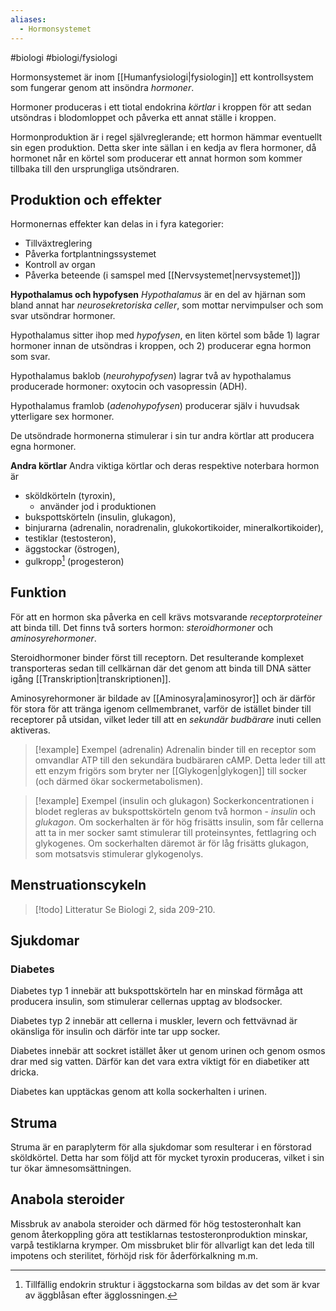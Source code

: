 ```yaml
---
aliases:
  - Hormonsystemet
---
```

#biologi #biologi/fysiologi 

Hormonsystemet är inom [[Humanfysiologi|fysiologin]] ett kontrollsystem som fungerar genom att insöndra *hormoner*.

Hormoner produceras i ett tiotal endokrina *körtlar* i kroppen för att sedan utsöndras i blodomloppet och påverka ett annat ställe i kroppen.

Hormonproduktion är i regel självreglerande; ett hormon hämmar eventuellt sin egen produktion. Detta sker inte sällan i en kedja av flera hormoner, då hormonet når en körtel som producerar ett annat hormon som kommer tillbaka till den ursprungliga utsöndraren.
## Produktion och effekter
Hormonernas effekter kan delas in i fyra kategorier:
- Tillväxtreglering
- Påverka fortplantningssystemet
- Kontroll av organ
- Påverka beteende (i samspel med [[Nervsystemet|nervsystemet]])

**Hypothalamus och hypofysen**
*Hypothalamus* är en del av hjärnan som bland annat har *neurosekretoriska celler*, som mottar nervimpulser och som svar utsöndrar hormoner.

Hypothalamus sitter ihop med *hypofysen*, en liten körtel som både 1) lagrar hormoner innan de utsöndras i kroppen, och 2) producerar egna hormon som svar.

Hypothalamus baklob (*neurohypofysen*) lagrar två av hypothalamus producerade hormoner: oxytocin och vasopressin (ADH). 

Hypothalamus framlob (*adenohypofysen*) producerar själv i huvudsak ytterligare sex hormoner.

De utsöndrade hormonerna stimulerar i sin tur andra körtlar att producera egna hormoner.

**Andra körtlar**
Andra viktiga körtlar och deras respektive noterbara hormon är
- sköldkörteln (tyroxin),
	- använder jod i produktionen
- bukspottskörteln (insulin, glukagon),
- binjurarna (adrenalin, noradrenalin, glukokortikoider, mineralkortikoider),
- testiklar (testosteron),
- äggstockar (östrogen),
- gulkropp[^1] (progesteron)

[^1]: Tillfällig endokrin struktur i äggstockarna som bildas av det som är kvar av äggblåsan efter ägglossningen.
## Funktion
För att en hormon ska påverka en cell krävs motsvarande *receptorproteiner* att binda till. Det finns två sorters hormon: *steroidhormoner* och *aminosyrehormoner*.

Steroidhormoner binder först till receptorn. Det resulterande komplexet transporteras sedan till cellkärnan där det genom att binda till DNA sätter igång [[Transkription|transkriptionen]].

Aminosyrehormoner är bildade av [[Aminosyra|aminosyror]] och är därför för stora för att tränga igenom cellmembranet, varför de istället binder till receptorer på utsidan, vilket leder till att en *sekundär budbärare* inuti cellen aktiveras.

> [!example] Exempel (adrenalin)
> Adrenalin binder till en receptor som omvandlar ATP till den sekundära budbäraren cAMP. Detta leder till att ett enzym frigörs som bryter ner [[Glykogen|glykogen]] till socker (och därmed ökar sockermetabolismen). 

> [!example] Exempel (insulin och glukagon)
> Sockerkoncentrationen i blodet regleras av bukspottskörteln genom två hormon - *insulin* och *glukagon*. Om sockerhalten är för hög frisätts insulin, som får cellerna att ta in mer socker samt stimulerar till proteinsyntes, fettlagring och glykogenes. Om sockerhalten däremot är för låg frisätts glukagon, som motsatsvis stimulerar glykogenolys.
## Menstruationscykeln
> [!todo] Litteratur
> Se Biologi 2, sida 209-210.
## Sjukdomar
### Diabetes
Diabetes typ 1 innebär att bukspottskörteln har en minskad förmåga att producera insulin, som stimulerar cellernas upptag av blodsocker.

Diabetes typ 2 innebär att cellerna i muskler, levern och fettvävnad är okänsliga för insulin och därför inte tar upp socker.

Diabetes innebär att sockret istället åker ut genom urinen och genom osmos drar med sig vatten. Därför kan det vara extra viktigt för en diabetiker att dricka.

Diabetes kan upptäckas genom att kolla sockerhalten i urinen.
## Struma
Struma är en paraplyterm för alla sjukdomar som resulterar i en förstorad sköldkörtel. Detta har som följd att för mycket tyroxin produceras, vilket i sin tur ökar ämnesomsättningen.
## Anabola steroider
Missbruk av anabola steroider och därmed för hög testosteronhalt kan genom återkoppling göra att testiklarnas testosteronproduktion minskar, varpå testiklarna krymper. Om missbruket blir för allvarligt kan det leda till impotens och sterilitet, förhöjd risk för åderförkalkning m.m.
